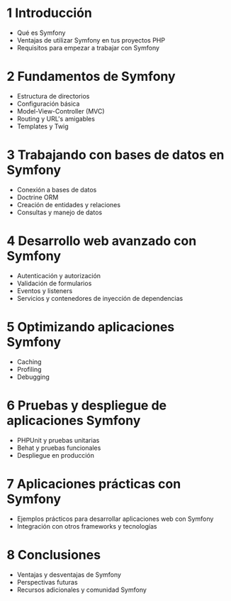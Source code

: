 # 1 Introducción
- Qué es Symfony
- Ventajas de utilizar Symfony en tus proyectos PHP
- Requisitos para empezar a trabajar con Symfony

# 2 Fundamentos de Symfony
- Estructura de directorios
- Configuración básica
- Model-View-Controller (MVC)
- Routing y URL's amigables
- Templates y Twig

# 3 Trabajando con bases de datos en Symfony
- Conexión a bases de datos
- Doctrine ORM
- Creación de entidades y relaciones
- Consultas y manejo de datos

# 4 Desarrollo web avanzado con Symfony
- Autenticación y autorización
- Validación de formularios
- Eventos y listeners
- Servicios y contenedores de inyección de dependencias

# 5 Optimizando aplicaciones Symfony
- Caching
- Profiling
- Debugging

# 6 Pruebas y despliegue de aplicaciones Symfony
- PHPUnit y pruebas unitarias
- Behat y pruebas funcionales
- Despliegue en producción

# 7 Aplicaciones prácticas con Symfony
- Ejemplos prácticos para desarrollar aplicaciones web con Symfony
- Integración con otros frameworks y tecnologías

# 8 Conclusiones
- Ventajas y desventajas de Symfony
- Perspectivas futuras
- Recursos adicionales y comunidad Symfony
